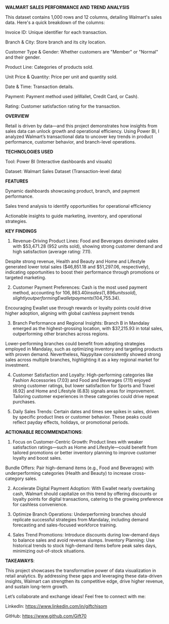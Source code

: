 **WALMART SALES PERFORMANCE AND TREND ANALYSIS**

This dataset contains 1,000 rows and 12 columns, detailing Walmart's sales data. Here's a quick breakdown of the columns:

Invoice ID: Unique identifier for each transaction.

Branch & City: Store branch and its city location.

Customer Type & Gender: Whether customers are "Member" or "Normal" and their gender.

Product Line: Categories of products sold.

Unit Price & Quantity: Price per unit and quantity sold.

Date & Time: Transaction details.

Payment: Payment method used (eWallet, Credit Card, or Cash).

Rating: Customer satisfaction rating for the transaction.

**OVERVIEW**

Retail is driven by data—and this project demonstrates how insights from sales data can unlock growth and operational efficiency. Using Power BI, I analyzed Walmart’s transactional data to uncover key trends in product performance, customer behavior, and branch-level operations.

**TECHNOLOGIES USED**

Tool: Power BI (Interactive dashboards and visuals)

Dataset: Walmart Sales Dataset (Transaction-level data)

**FEATURES**

Dynamic dashboards showcasing product, branch, and payment performance.

Sales trend analysis to identify opportunities for operational efficiency

Actionable insights to guide marketing, inventory, and operational strategies.

**KEY FINDINGS**

1. Revenue-Driving Product Lines:
Food and Beverages dominated sales with $53,471.28 (952 units sold), showing strong customer demand and high satisfaction (average rating: 7.11).

Despite strong revenue, Health and Beauty and Home and Lifestyle generated lower total sales ($46,851.18 and $51,297.06, respectively), indicating opportunities to boost their performance through promotions or targeted marketing.

2. Customer Payment Preferences:
Cash is the most used payment method, accounting for $106,863.40 in sales (1,896 units sold) , slightly outperforming Ewallet payments ($104,755.34).

Encouraging Ewallet use through rewards or loyalty points could drive higher adoption, aligning with global cashless payment trends

3. Branch Performance and Regional Insights:
Branch B in Mandalay emerged as the highest-grossing location, with $37,215.93 in total sales, outperforming other branches across regions.

Lower-performing branches could benefit from adopting strategies employed in Mandalay, such as optimizing inventory and targeting products with proven demand.
Nevertheless, Naypyitaw consistently showed strong sales across multiple branches, highlighting it as a key regional market for investment.

4. Customer Satisfaction and Loyalty:
High-performing categories like Fashion Accessories (7.03) and Food and Beverages (7.11) enjoyed strong customer ratings, but lower satisfaction for Sports and Travel (6.92) and Home and Lifestyle (6.83) signals areas for improvement.
Tailoring customer experiences in these categories could drive repeat purchases.

6. Daily Sales Trends:
Certain dates and times see spikes in sales, driven by specific product lines or customer behavior. These peaks could reflect payday effects, holidays, or promotional periods.

**ACTIONABLE RECOMMENDATIONS**:

1. Focus on Customer-Centric Growth: Product lines with weaker satisfaction ratings—such as Home and Lifestyle—could benefit from tailored promotions or better inventory planning to improve customer loyalty and boost sales.

Bundle Offers: Pair high-demand items (e.g., Food and Beverages) with underperforming categories (Health and Beauty) to increase cross-category sales.

2.  Accelerate Digital Payment Adoption: With Ewallet nearly overtaking cash, Walmart should capitalize on this trend by offering discounts or loyalty points for digital transactions, catering to the growing preference for cashless convenience.

3.  Optimize Branch Operations: Underperforming branches should replicate successful strategies from Mandalay, including demand forecasting and sales-focused workforce training.

4. Sales Trend Promotions: Introduce discounts during low-demand days to balance sales and avoid revenue slumps.
Inventory Planning: Use historical trends to stock high-demand items before peak sales days, minimizing out-of-stock situations.

**TAKEAWAYS**:

This project showcases the transformative power of data visualization in retail analytics. 
By addressing these gaps and leveraging these data-driven insights, Walmart can strengthen its competitive edge, drive higher revenue, and sustain long-term growth.

Let’s collaborate and exchange ideas! Feel free to connect with me:

LinkedIn: https://www.linkedin.com/in/giftchisom

GitHub: https://www.github.com/Gift70
